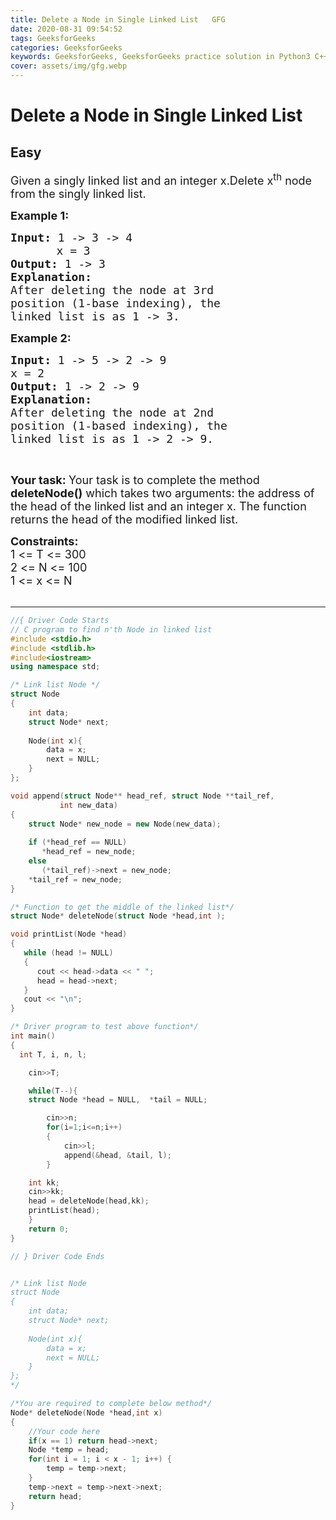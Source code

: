 ```yaml
---
title: Delete a Node in Single Linked List   GFG
date: 2020-08-31 09:54:52
tags: GeeksforGeeks
categories: GeeksforGeeks
keywords: GeeksforGeeks, GeeksforGeeks practice solution in Python3 C++ Java, Delete a Node in Single Linked List - GFG solution
cover: assets/img/gfg.webp
---
```



# Delete a Node in Single Linked List
## Easy
<div class="problems_problem_content__Xm_eO"><p><span style="font-size:18px">Given a singly linked list and an integer x.Delete x<sup>th</sup> node from the&nbsp;singly&nbsp;linked list. </span></p>

<p><span style="font-size:18px"><strong>Example 1:</strong></span><span style="font-size:18px"><strong> </strong></span></p>

<pre><span style="font-size:18px"><strong>Input: </strong>1 -&gt; 3 -&gt; 4 
&nbsp;     </span> <span style="font-size:18px">x = 3</span>
<span style="font-size:18px"><strong>Output: </strong>1 -&gt; 3</span>
<span style="font-size:18px"><strong>Explanation:
</strong></span><span style="font-size:18px">After deleting the node at 3rd
</span><span style="font-size:18px">position (1-base indexing), the
</span><span style="font-size:18px">linked list is as 1 -&gt; 3. </span>
</pre>

<p><strong><span style="font-size:18px">Example 2:</span></strong></p>

<pre><span style="font-size:18px"><strong>Input: </strong>1 -&gt; 5 -&gt; 2 -&gt; 9 </span>
<span style="font-size:18px">x = 2<strong>
Output: </strong>1 -&gt; 2 -&gt; 9
<strong>Explanation: </strong></span>
<span style="font-size:18px">After deleting the node at 2nd</span>
<span style="font-size:18px">position (1-based indexing), the</span>
<span style="font-size:18px">linked list is as 1 -&gt; 2 -&gt; 9.</span></pre>

<p>&nbsp;</p>

<p><span style="font-size:18px"><strong>Your task:&nbsp;</strong>Your task is to complete the method <strong>deleteNode()</strong> which takes two arguments: the address of the head of the linked list and an integer x. The function returns the head of the modified linked list.</span></p>

<p><span style="font-size:18px"><strong>Constraints:</strong><br>
1 &lt;= T &lt;= 300<br>
2 &lt;= N &lt;= 100<br>
1 &lt;= x &lt;= N</span><br>
&nbsp;</p>
</div>

---




```cpp
//{ Driver Code Starts
// C program to find n'th Node in linked list
#include <stdio.h>
#include <stdlib.h>
#include<iostream>
using namespace std;

/* Link list Node */
struct Node
{
    int data;
    struct Node* next;
    
    Node(int x){
        data = x;
        next = NULL;
    }
};

void append(struct Node** head_ref, struct Node **tail_ref,
           int new_data)
{
    struct Node* new_node = new Node(new_data);
    
    if (*head_ref == NULL)
       *head_ref = new_node;
    else
       (*tail_ref)->next = new_node;
    *tail_ref = new_node;
}

/* Function to get the middle of the linked list*/
struct Node* deleteNode(struct Node *head,int );

void printList(Node *head)
{
   while (head != NULL)
   {
      cout << head->data << " ";
      head = head->next;
   }
   cout << "\n";
}

/* Driver program to test above function*/
int main()
{
  int T, i, n, l;

    cin>>T;

    while(T--){
    struct Node *head = NULL,  *tail = NULL;

        cin>>n;
        for(i=1;i<=n;i++)
        {
            cin>>l;
            append(&head, &tail, l);
        }

	int kk;
	cin>>kk;
    head = deleteNode(head,kk);
    printList(head);
    }
    return 0;
}

// } Driver Code Ends


/* Link list Node 
struct Node
{
    int data;
    struct Node* next;
    
    Node(int x){
        data = x;
        next = NULL;
    }
};
*/

/*You are required to complete below method*/
Node* deleteNode(Node *head,int x)
{
    //Your code here
    if(x == 1) return head->next;
    Node *temp = head;
    for(int i = 1; i < x - 1; i++) {
        temp = temp->next;
    }
    temp->next = temp->next->next;
    return head;
}



```
